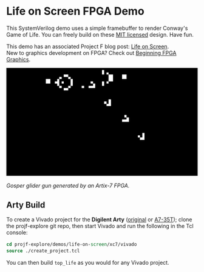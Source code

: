 # Life on Screen FPGA Demo

This SystemVerilog demo uses a simple framebuffer to render Conway's Game of Life. You can freely build on these [MIT licensed](../../LICENSE) design. Have fun.

This demo has an associated Project F blog post: [Life on Screen](https://projectf.io/posts/life-on-screen/).  
New to graphics development on FPGA? Check out [Beginning FPGA Graphics](https://projectf.io/posts/fpga-graphics/).

![](../../doc/img/life-on-screen.png?raw=true "")

_Gosper glider gun generated by an Artix-7 FPGA._

## Arty Build

To create a Vivado project for the **Digilent Arty** ([original](https://digilent.com/reference/programmable-logic/arty/reference-manual) or [A7-35T](https://reference.digilentinc.com/reference/programmable-logic/arty-a7/reference-manual)); clone the projf-explore git repo, then start Vivado and run the following in the Tcl console:

```tcl
cd projf-explore/demos/life-on-screen/xc7/vivado
source ./create_project.tcl
```

You can then build `top_life` as you would for any Vivado project.
